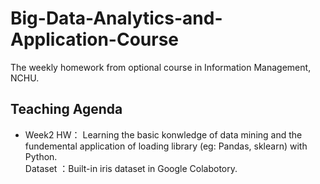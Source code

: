 # Big-Data-Analytics-and-Application-Course
The weekly homework from optional course in Information Management, NCHU.

## Teaching Agenda
* Week2 HW：
Learning the basic konwledge of data mining and the fundemental application of loading library (eg: Pandas, sklearn) with Python.\
Dataset ：Built-in iris dataset in Google Colabotory.
